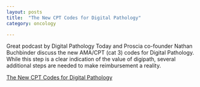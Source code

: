 ```yaml
---
layout: posts
title:  "The New CPT Codes for Digital Pathology"
category: oncology

---
```

Great podcast by Digital Pathology Today and Proscia co-founder Nathan Buchbinder discuss the new AMA/CPT (cat 3) codes for Digital Pathology. While this step is a clear indication of the value of digipath, several additional steps are needed to make reimbursement a reality.
 
[The New CPT Codes for Digital Pathology](https://www.digitalpathologytoday.com/home#h.x8t7vh7sl48)
